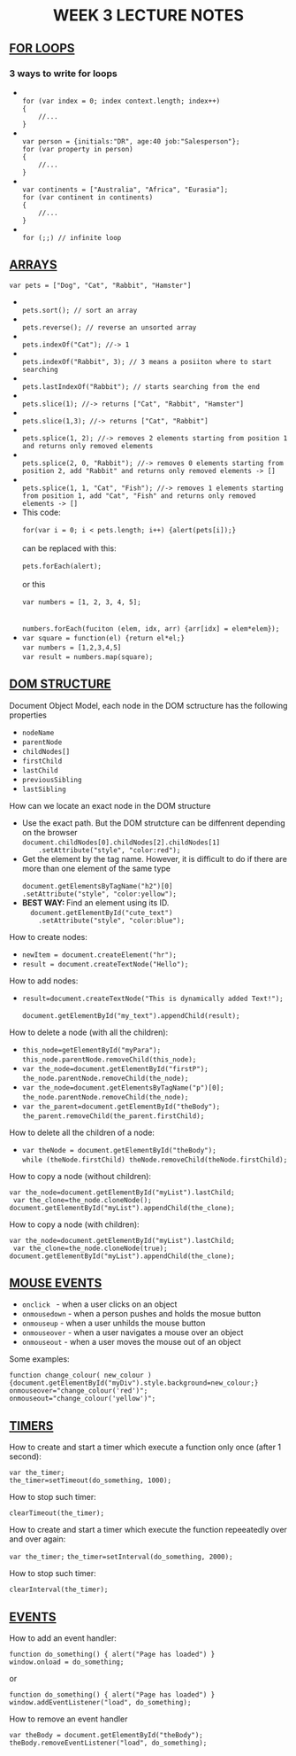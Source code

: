<center><h1>WEEK 3 LECTURE NOTES</h1></center>


<h2><u>FOR LOOPS</u></h2>
<h3>3 ways to write for loops</h3>
<ul>
<li><code>
for (var index = 0; index context.length; index++)
{
	//...
}
</code></li>
<li><code>
var person = {initials:"DR", age:40 job:"Salesperson"};
for (var property in person)
{
	//...
}
</code></li>
<li><code>
var continents = ["Australia", "Africa", "Eurasia"];
for (var continent in continents)
{
	//...
}
</code></li>
<li><code>
for (;;) // infinite loop
</code></li>
</ul>


<h2><u>ARRAYS</u></h2>
<code>var pets = ["Dog", "Cat", "Rabbit", "Hamster"]</code>
<ul>
<li><code>
pets.sort(); // sort an array
</code></li>

<li><code>
pets.reverse(); // reverse an unsorted array
</code></li>

<li><code>
pets.indexOf("Cat"); //-> 1
</code></li>

<li><code>
pets.indexOf("Rabbit", 3); // 3 means a posiiton where to start searching 
</code></li>

<li><code>
pets.lastIndexOf("Rabbit"); // starts searching from the end
</code></li>

<li><code>
pets.slice(1); //-> returns ["Cat", "Rabbit", "Hamster"]
</code></li>

<li><code>
pets.slice(1,3); //-> returns ["Cat", "Rabbit"]
</code></li>

<li><code>
pets.splice(1, 2); //-> removes 2 elements starting from position 1 and returns only removed elements
</code></li>

<li><code>
pets.splice(2, 0, "Rabbit"); //-> removes 0 elements starting from position 2, add "Rabbit" and returns only removed elements -> []
</code></li>

<li><code>
pets.splice(1, 1, "Cat", "Fish"); //-> removes 1 elements starting from position 1, add "Cat", "Fish" and returns only removed elements -> []
</code></li>

<li>This code: <br>
<code>
for(var i = 0; i < pets.length; i++) {alert(pets[i]);}
</code><br>
can be replaced with this:<br>
<code>
pets.forEach(alert);
</code><br>
or this<br>
<code>
var numbers = [1, 2, 3, 4, 5];
</code><br>
<code>
numbers.forEach(fuciton (elem, idx, arr) {arr[idx] = elem*elem});
</code>
</li>

<li>
<code>var square = function(el) {return el*el;}</code><br>
<code>var numbers = [1,2,3,4,5]</code><br>
<code>var result = numbers.map(square);</code>
</li>
</ul>


<h2><u>DOM STRUCTURE</u></h2>
<p>Document Object Model, each node in the DOM sctructure has the following properties</p>

<ul>
<li><code>nodeName</code></li>
<li><code>parentNode</code></li>
<li><code>childNodes[]</code></li>
<li><code>firstChild</code></li>
<li><code>lastChild</code></li>
<li><code>previousSibling</code></li>
<li><code>lastSibling</code></li>
</ul>

<p>How can we locate an exact node in the DOM structure</p>
<ul>
<li>
Use the exact path. But the DOM strutcture can be diffenrent depending on the browser <br>
<code>document.childNodes[0].childNodes[2].childNodes[1]
    .setAttribute("style", "color:red");</code>
</li>
<li>Get the element by the tag name. However, it is difficult to do if there are more than one element of the same type<br>
<code>
document.getElementsByTagName("h2")[0]
.setAttribute("style", "color:yellow");
</code>
</li>
<li><b>BEST WAY: </b>Find an element using its ID.<br>
<code>  document.getElementById("cute_text")
    .setAttribute("style", "color:blue");</code></li>
</ul>

<p>How to create nodes:</p>
<ul>
<li><code>newItem = document.createElement("hr");</code></li>
<li><code>result = document.createTextNode("Hello");</code></li>
</ul>
<p>How to add nodes:</p>
<ul>
<li><code>result=document.createTextNode("This is dynamically added Text!");</code><br><code>
document.getElementById("my_text").appendChild(result);</code></li>
</ul>

<p>How to delete a node (with all the children):</p>
<ul>
<li>
<code>this_node=getElementById("myPara");</code><br>
<code>this_node.parentNode.removeChild(this_node);</code><br>
</li>

<li>
<code>var the_node=document.getElementById("firstP");</code><br>
<code>the_node.parentNode.removeChild(the_node);</code><br>
</li>

<li>
<code>var the_node=document.getElementsByTagName("p")[0];</code><br>
<code>the_node.parentNode.removeChild(the_node);</code><br>
</li>

<li>
<code>var the_parent=document.getElementById("theBody");</code><br>
<code>the_parent.removeChild(the_parent.firstChild);</code><br>
</li>
</ul>
<p>How to delete all the children of a node:</p>
<ul>
<li>
<code>var theNode = document.getElementById("theBody");</code><br>
<code>while (theNode.firstChild) theNode.removeChild(theNode.firstChild);</code><br>
</li>
</ul>

<p>How to copy a node (without children):</p>
<code>var the_node=document.getElementById("myList").lastChild;</code><br>
<code> var the_clone=the_node.cloneNode();</code><br>
<code>document.getElementById("myList").appendChild(the_clone);</code><br>

<p>How to copy a node (with children):</p>
<code>var the_node=document.getElementById("myList").lastChild;</code><br>
<code> var the_clone=the_node.cloneNode(true);</code><br>
<code>document.getElementById("myList").appendChild(the_clone);</code><br>

<h2><u>MOUSE EVENTS</u></h2>
<ul>
<li><code>onclick </code> - when a user clicks on an object</li>
<li><code>onmousedown</code> - when a person pushes and holds the mosue button </li>
<li><code>onmouseup</code> - when a user unhilds the mouse  button</li>
<li><code>onmouseover</code> - when a user navigates a mouse over an object</li>

<li><code>onmouseout</code> - when a user moves the mouse out of an object</li>
</ul>

<p>Some examples:</p>
<code>function change_colour( new_colour ) {document.getElementById("myDiv").style.background=new_colour;}
onmouseover="change_colour('red')";
onmouseout="change_colour('yellow')";
</code>

<h2><u>TIMERS</u></h2>
<p>How to create and start a timer which execute a function only once (after 1 second):</p>
<code>var the_timer;</code><br>
<code>the_timer=setTimeout(do_something, 1000);</code><br>


<p>How to stop such timer:</p>
<code>clearTimeout(the_timer);</code>

<p>How to create and start a timer which execute the function repeeatedly over and over again:</p>
<code>var the_timer;</code>
<code>the_timer=setInterval(do_something, 2000);</code>

<p>How to stop such timer:</p>
<code>clearInterval(the_timer);</code>


<h2><u>EVENTS</u></h2>
<p>How to add an event handler:</p>
<code>function do_something() { alert("Page has loaded") }</code><br>
<code>window.onload = do_something;</code>

<p>or</p>
<code>function do_something() { alert("Page has loaded") }</code><br>
<code>window.addEventListener("load", do_something);</code>

<p>How to remove an event handler</p>
<code>var theBody = document.getElementById("theBody");</code><br>
<code>theBody.removeEventListener("load", do_something);</code>
